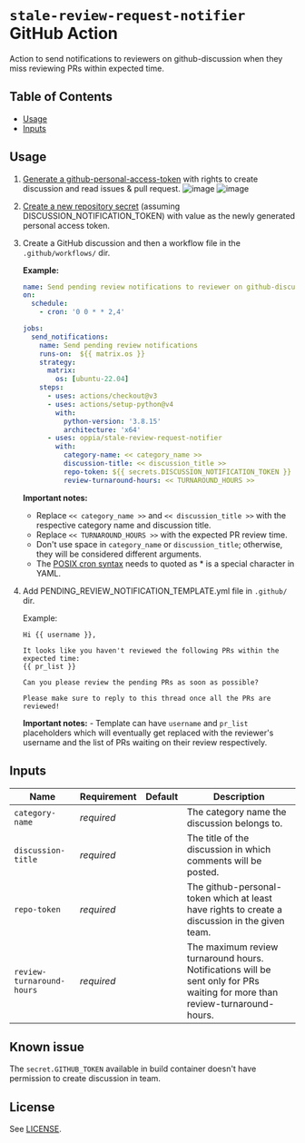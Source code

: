# `stale-review-request-notifier` GitHub Action

Action to send notifications to reviewers on github-discussion when they miss reviewing PRs within expected time.

## Table of Contents

* [Usage](#usage)
* [Inputs](#inputs)

## Usage
1. [Generate a github-personal-access-token](https://docs.github.com/en/authentication/keeping-your-account-and-data-secure/creating-a-personal-access-token) with rights to create discussion and read issues & pull request.
![image](https://user-images.githubusercontent.com/16653571/137939909-08edfe36-8bb3-475a-ad51-f2f2d4861da4.png)
![image](https://user-images.githubusercontent.com/16653571/137939045-c3b73543-81fb-410c-895a-73753344f901.png)

2. [Create a new repository secret](https://docs.github.com/en/actions/security-guides/encrypted-secrets#creating-encrypted-secrets-for-a-repository) (assuming DISCUSSION_NOTIFICATION_TOKEN) with value as the newly generated personal access token.

3. Create a GitHub discussion and then a workflow file in the `.github/workflows/` dir.

    **Example:**
    ```yaml
    name: Send pending review notifications to reviewer on github-discussion
    on:
      schedule:
        - cron: '0 0 * * 2,4'

    jobs:
      send_notifications:
        name: Send pending review notifications
        runs-on:  ${{ matrix.os }}
        strategy:
          matrix:
            os: [ubuntu-22.04]
        steps:
          - uses: actions/checkout@v3
          - uses: actions/setup-python@v4
            with:
              python-version: '3.8.15'
              architecture: 'x64'
          - uses: oppia/stale-review-request-notifier
            with:
              category-name: << category_name >>
              discussion-title: << discussion_title >>
              repo-token: ${{ secrets.DISCUSSION_NOTIFICATION_TOKEN }}
              review-turnaround-hours: << TURNAROUND_HOURS >>
    ```
    **Important notes:**
      - Replace `<< category_name >>` and `<< discussion_title >>` with the respective category name and discussion title.
      - Replace `<< TURNAROUND_HOURS >>` with the expected PR review time.
      - Don't use space in `category_name` or `discussion_title`; otherwise, they will be considered different arguments.
      - The [POSIX cron syntax](https://pubs.opengroup.org/onlinepubs/9699919799/utilities/crontab.html#tag_20_25_07) needs to quoted as * is a special character in YAML.

4. Add PENDING_REVIEW_NOTIFICATION_TEMPLATE.yml file in `.github/` dir.

   Example:
   ```
   Hi {{ username }},

   It looks like you haven't reviewed the following PRs within the expected time:
   {{ pr_list }}

   Can you please review the pending PRs as soon as possible?

   Please make sure to reply to this thread once all the PRs are reviewed!
   ```
     **Important notes:**
       - Template can have `username` and  `pr_list` placeholders which will eventually get replaced with the reviewer's username and the list of PRs waiting on their review respectively.

## Inputs

| Name          | Requirement | Default | Description |
| ------------- | ----------- | ------- | ----------- |
| `category-name`               | _required_  | | The category name the discussion belongs to.|
| `discussion-title`  | _required_  | | The title of the discussion in which comments will be posted.
| `repo-token`              | _required_  | | The github-personal-token which at least have rights to create a discussion in the given team. |
| `review-turnaround-hours` | _required_  | | The maximum review turnaround hours. Notifications will be sent only for PRs waiting for more than review-turnaround-hours.|

## Known issue

The `secret.GITHUB_TOKEN` available in build container doesn't have permission to create discussion in team.

## License

See [LICENSE](LICENSE).
